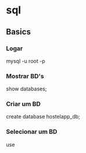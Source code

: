 # sql

## Basics

### Logar
mysql -u root -p 
### Mostrar BD's
show databases;
### Criar um BD
create database hostelapp_db;
### Selecionar um BD
use <nome>
